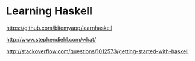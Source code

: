 # Learning Haskell

https://github.com/bitemyapp/learnhaskell

http://www.stephendiehl.com/what/

http://stackoverflow.com/questions/1012573/getting-started-with-haskell
